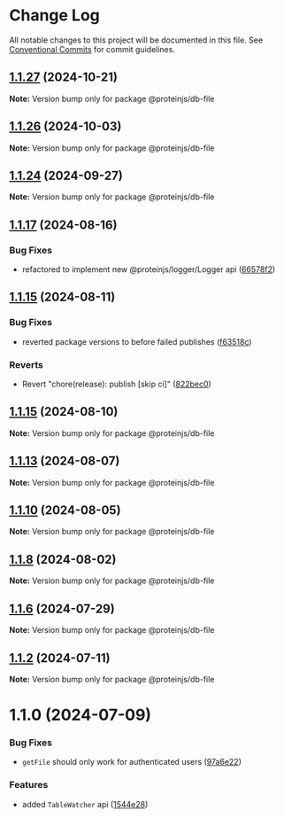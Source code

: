 # Change Log

All notable changes to this project will be documented in this file.
See [Conventional Commits](https://conventionalcommits.org) for commit guidelines.

## [1.1.27](https://github.com/proteinjs/db/compare/@proteinjs/db-file@1.1.26...@proteinjs/db-file@1.1.27) (2024-10-21)

**Note:** Version bump only for package @proteinjs/db-file





## [1.1.26](https://github.com/proteinjs/db/compare/@proteinjs/db-file@1.1.25...@proteinjs/db-file@1.1.26) (2024-10-03)

**Note:** Version bump only for package @proteinjs/db-file





## [1.1.24](https://github.com/proteinjs/db/compare/@proteinjs/db-file@1.1.23...@proteinjs/db-file@1.1.24) (2024-09-27)

**Note:** Version bump only for package @proteinjs/db-file





## [1.1.17](https://github.com/proteinjs/db/compare/@proteinjs/db-file@1.1.16...@proteinjs/db-file@1.1.17) (2024-08-16)


### Bug Fixes

* refactored to implement new @proteinjs/logger/Logger api ([66578f2](https://github.com/proteinjs/db/commit/66578f267d9293c0d5703c63e53d8edf68325f52))





## [1.1.15](https://github.com/proteinjs/db/compare/@proteinjs/db-file@1.1.14...@proteinjs/db-file@1.1.15) (2024-08-11)


### Bug Fixes

* reverted package versions to before failed publishes ([f63518c](https://github.com/proteinjs/db/commit/f63518cf27b74b53571254621dfe9df63aa94871))


### Reverts

* Revert "chore(release): publish [skip ci]" ([822bec0](https://github.com/proteinjs/db/commit/822bec053324b13522a6f754cf1f3771d8a24f8e))





## [1.1.15](https://github.com/proteinjs/db/compare/@proteinjs/db-file@1.1.14...@proteinjs/db-file@1.1.15) (2024-08-10)

**Note:** Version bump only for package @proteinjs/db-file





## [1.1.13](https://github.com/proteinjs/db/compare/@proteinjs/db-file@1.1.12...@proteinjs/db-file@1.1.13) (2024-08-07)

**Note:** Version bump only for package @proteinjs/db-file





## [1.1.10](https://github.com/proteinjs/db/compare/@proteinjs/db-file@1.1.9...@proteinjs/db-file@1.1.10) (2024-08-05)

**Note:** Version bump only for package @proteinjs/db-file





## [1.1.8](https://github.com/proteinjs/db/compare/@proteinjs/db-file@1.1.7...@proteinjs/db-file@1.1.8) (2024-08-02)

**Note:** Version bump only for package @proteinjs/db-file





## [1.1.6](https://github.com/proteinjs/db/compare/@proteinjs/db-file@1.1.5...@proteinjs/db-file@1.1.6) (2024-07-29)

**Note:** Version bump only for package @proteinjs/db-file





## [1.1.2](https://github.com/proteinjs/db/compare/@proteinjs/db-file@1.1.1...@proteinjs/db-file@1.1.2) (2024-07-11)

**Note:** Version bump only for package @proteinjs/db-file





# 1.1.0 (2024-07-09)


### Bug Fixes

* `getFile` should only work for authenticated users ([97a6e22](https://github.com/proteinjs/db/commit/97a6e22c289c2acb64b31c8c8800fa1b933f5c40))


### Features

* added `TableWatcher` api ([1544e28](https://github.com/proteinjs/db/commit/1544e284ad712e2606c82606f2501041f34517cb))
